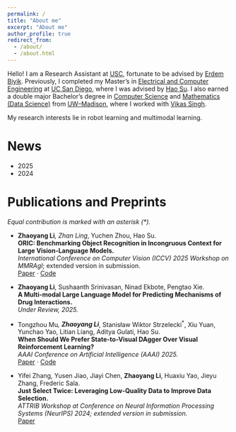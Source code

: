```yaml
---
permalink: /
title: "About me"
excerpt: "About me"
author_profile: true
redirect_from: 
  - /about/
  - /about.html
---
```


Hello! I am a Research Assistant at [USC](https://www.usc.edu/), fortunate to be advised by [Erdem Biyik](https://ebiyik.github.io/). Previously, I completed my Master’s in [Electrical and Computer Engineering](https://www.ece.ucsd.edu/) at [UC San Diego](https://www.ucsd.edu/), where I was advised by [Hao Su](https://cseweb.ucsd.edu/~haosu/). I also earned a double major Bachelor’s degree in [Computer Science](https://guide.wisc.edu/undergraduate/letters-science/computer-sciences/computer-sciences-bs/) and [Mathematics (Data Science)](https://guide.wisc.edu/undergraduate/letters-science/mathematics/mathematics-ba/mathematics-mathematics-data-science-ba/#text) from [UW–Madison](https://www.wisc.edu/), where I worked with [Vikas Singh](https://www.biostat.wisc.edu/~vsingh/).

My research interests lie in robot learning and multimodal learning.

News
======
- 2025
- 2024 

Publications and Preprints
======

*Equal contribution is marked with an asterisk (\*).*

- **Zhaoyang Li**<sup>*</sup>, Zhan Ling<sup>*</sup>, Yuchen Zhou, Hao Su.  
  **ORIC: Benchmarking Object Recognition in Incongruous Context for Large Vision-Language Models.**  
  *International Conference on Computer Vision (ICCV) 2025 Workshop on MMRAgI*; extended version in submission.  
  [Paper](https://arxiv.org/abs/2509.15695) · [Code](https://github.com/ZhaoyangLi-1/ORIC)

- **Zhaoyang Li**, Sushaanth Srinivasan, Ninad Ekbote, Pengtao Xie.  
  **A Multi-modal Large Language Model for Predicting Mechanisms of Drug Interactions.**  
  *Under Review, 2025.*

- Tongzhou Mu<sup>*</sup>, **Zhaoyang Li**<sup>*</sup>, Stanisław Wiktor Strzelecki<sup>*</sup>, Xiu Yuan, Yunchao Yao, Litian Liang, Aditya Gulati, Hao Su.  
  **When Should We Prefer State-to-Visual DAgger Over Visual Reinforcement Learning?**  
  *AAAI Conference on Artificial Intelligence (AAAI) 2025.*  
  [Paper](https://arxiv.org/abs/2412.13662) · [Code](https://github.com/tongzhoumu/s2v-dagger)

- Yifei Zhang, Yusen Jiao, Jiayi Chen, **Zhaoyang Li**, Huaxiu Yao, Jieyu Zhang, Frederic Sala.  
**Just Select Twice: Leveraging Low-Quality Data to Improve Data Selection.**  
*ATTRIB Workshop at Conference on Neural Information Processing Systems (NeurIPS) 2024; extended version in submission.*  
[Paper](https://openreview.net/forum?id=dugoA2gfhs)


